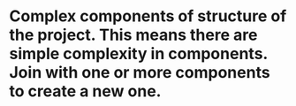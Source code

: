 # Complex components of structure of the project. This means there are simple complexity in components. Join with one or more components to create a new one.
